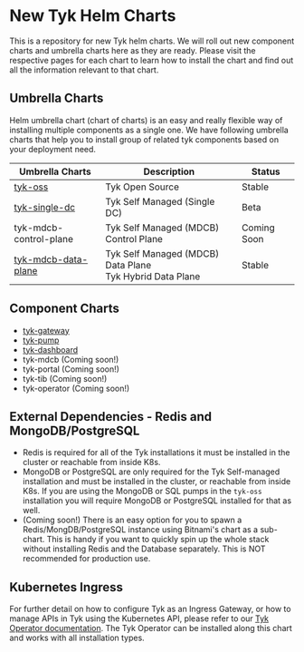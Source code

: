 # New Tyk Helm Charts
This is a repository for new Tyk helm charts. We will roll out new component charts and umbrella charts here as they are ready. Please visit the respective pages for each chart to learn how to install the chart and find out all the information relevant to that chart.

## Umbrella Charts
Helm umbrella chart (chart of charts) is an easy and really flexible way of installing multiple components as a single one. We have following umbrella charts that help you to install group of related tyk components based on your deployment need.

| Umbrella Charts | Description | Status |
|-----------------|-------------|--------|
|[tyk-oss](./tyk-oss)                | Tyk Open Source | Stable              |
| [tyk-single-dc](./tyk-single-dc)          | Tyk Self Managed (Single DC) | Beta            |
| tyk-mdcb-control-plane | Tyk Self Managed (MDCB) Control Plane | Coming Soon     |
| [tyk-mdcb-data-plane](./tyk-mdcb-data-plane)    | Tyk Self Managed (MDCB) Data Plane <br> Tyk Hybrid Data Plane | Stable              |

## Component Charts
* [tyk-gateway](./components/tyk-gateway)
* [tyk-pump](./components/tyk-pump)
* [tyk-dashboard](./components/tyk-dashboard)
* tyk-mdcb (Coming soon!)
* tyk-portal (Coming soon!)
* tyk-tib (Coming soon!)
* tyk-operator (Coming soon!)

## External Dependencies - Redis and MongoDB/PostgreSQL
- Redis is required for all of the Tyk installations it must be installed in the cluster or reachable from inside K8s.
- MongoDB or PostgreSQL are only required for the Tyk Self-managed installation and must be installed in the cluster, or reachable from inside K8s. If you are using the MongoDB or SQL pumps in the `tyk-oss` installation you will require MongoDB or PostgreSQL installed for that as well.
- (Coming soon!) There is an easy option for you to spawn a Redis/MongDB/PostgreSQL instance using Bitnami's chart as a sub-chart. This is handy if you want to quickly spin up the whole stack without installing Redis and the Database separately. This is NOT recommended for production use.

## Kubernetes Ingress
For further detail on how to configure Tyk as an Ingress Gateway, or how to manage APIs in Tyk using the Kubernetes API, please refer to our [Tyk Operator documentation](https://tyk.io/docs/tyk-operator/). The Tyk Operator can be installed along this chart and works with all installation types.
